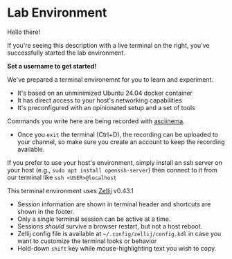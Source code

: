 # Lab Environment

Hello there!

If you're seeing this description with a live terminal on the right, you've successfully started the lab environment.

**Set a username to get started!**

We've prepared a terminal environemnt for you to learn and experiment.

- It's based on an unminimized Ubuntu 24.04 docker container
- It has direct access to your host's networking capabilities
- It's preconfigured with an opinionated setup and a set of tools

Commands you write here are being recorded with [asciinema](https://asciinema.org/).

- Once you `exit` the terminal (Ctrl+D), the recording can be uploaded to your channel, so make sure you create an account to keep the recording available.

If you prefer to use your host's environment, simply install an ssh server on your host (e.g., `sudo apt install openssh-server`) then connect to it from our terminal like `ssh <USER>@localhost`

This terminal environment uses [Zellij](https://zellij.dev/documentation/) v0.43.1

- Session information are shown in terminal header and shortcuts are shown in the footer.
- Only a single terminal session can be active at a time.
- Sessions *should* survive a browser restart, but not a host reboot.
- Zellij config file is available at `~/.config/zellij/config.kdl` in case you want to customize the terminal looks or behavior
- Hold-down `shift` key while mouse-highlighting text you wish to copy.
